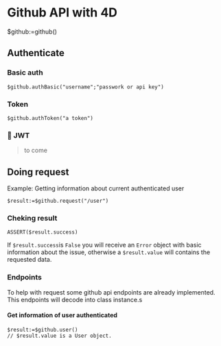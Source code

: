 
# Github API with 4D

$github:=github()

## Authenticate

### Basic auth

```4d
$github.authBasic("username";"passwork or api key")
```

### Token

```4d
$github.authToken("a token")
```

### 🚧 JWT

> to come

## Doing request

Example: Getting information about current authenticated user

```4d
$result:=$github.request("/user")
```

### Cheking result

```4d
ASSERT($result.success)
```

If `$result.success`is `False` you will receive an `Error` object with basic information about the issue, otherwise a `$result.value` will contains the requested data.

### Endpoints

To help with request some github api endpoints are already implemented. This endpoints will decode into class instance.s

#### Get information of user authenticated

```4d
$result:=$github.user()
// $result.value is a User object.
```
